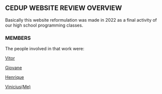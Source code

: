 ## CEDUP WEBSITE REVIEW OVERVIEW

Basically this website reformulation was made in 2022 as a final activity of our high school programming classes.

### MEMBERS

The people involved in that work were:

[Vitor](https://github.com/vitorglfarias)

[Giovane](https://github.com/Giov4ne)

[Henrique](https://github.com/TryingChange)

[Vinicius(Me)](https://github.com/ViniBon)
